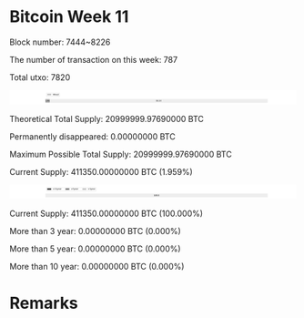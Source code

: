 # Bitcoin Week 11

Block number: 7444~8226

The number of transaction on this week: 787

Total utxo: 7820

![](../images/mined_week11.png)

Theoretical Total Supply: 20999999.97690000 BTC

Permanently disappeared: 0.00000000 BTC

Maximum Possible Total Supply: 20999999.97690000 BTC

Current Supply: 411350.00000000 BTC (1.959%)

![](../images/year_week11.png)


Current Supply: 411350.00000000 BTC (100.000%)

More than 3 year: 0.00000000 BTC (0.000%)

More than 5 year: 0.00000000 BTC (0.000%)

More than 10 year: 0.00000000 BTC (0.000%)

# Remarks

